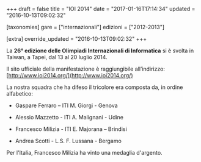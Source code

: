 +++
draft = false
title = "IOI 2014"
date = "2017-01-16T17:14:34"
updated = "2016-10-13T09:02:32"

[taxonomies]
gare = ["internazionali"]
edizioni = ["2012-2013"]

[extra]
override_updated = "2016-10-13T09:02:32"
+++

La **26° edizione delle Olimpiadi Internazionali di Informatica** si è svolta in Taiwan, a Tapei, dal 13 al 20 luglio 2014.

Il sito ufficiale della manifestazione è raggiungibile all’indirizzo: [http://www.ioi2014.org/](http://www.ioi2014.org/)

La nostra squadra che ha difeso il tricolore era composta da, in ordine alfabetico:

- Gaspare Ferraro – ITI M. Giorgi - Genova

- Alessio Mazzetto - ITI A. Malignani - Udine

- Francesco Milizia - ITI E. Majorana – Brindisi

- Andrea Scotti - L.S. F. Lussana - Bergamo

Per l'Italia, Francesco Milizia ha vinto una medaglia d'argento.

